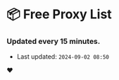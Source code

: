 # :package: Free Proxy List
### Updated every 15 minutes.

- Last updated: `2024-09-02 08:50`

:heart:
